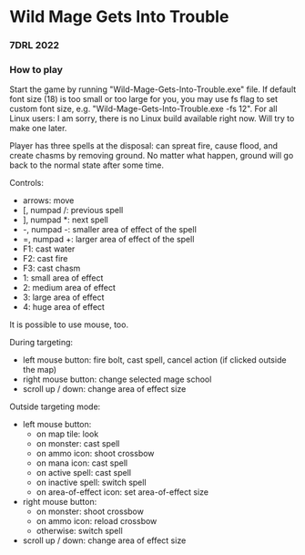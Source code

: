 # Wild Mage Gets Into Trouble

### 7DRL 2022

### How to play

Start the game by running "Wild-Mage-Gets-Into-Trouble.exe" file. If default font size (18) is too small or too large for you, you may use fs flag to set custom font size, e.g. "Wild-Mage-Gets-Into-Trouble.exe -fs 12". For all Linux users: I am sorry, there is no Linux build available right now. Will try to make one later.

Player has three spells at the disposal: can spreat fire, cause flood, and create chasms by removing ground.
No matter what happen, ground will go back to the normal state after some time.

Controls:

- arrows: move
- \[, numpad /: previous spell
- \], numpad \*: next spell
- -, numpad -: smaller area of effect of the spell
- =, numpad +: larger area of effect of the spell
- F1: cast water
- F2: cast fire
- F3: cast chasm
- 1: small area of effect
- 2: medium area of effect
- 3: large area of effect
- 4: huge area of effect

It is possible to use mouse, too.

During targeting:

- left mouse button: fire bolt, cast spell, cancel action (if clicked outside the map)
- right mouse button: change selected mage school
- scroll up / down: change area of effect size

Outside targeting mode:

- left mouse button:
	- on map tile: look
	- on monster: cast spell
	- on ammo icon: shoot crossbow
	- on mana icon: cast spell
	- on active spell: cast spell
	- on inactive spell: switch spell
	- on area-of-effect icon: set area-of-effect size
- right mouse button:
	- on monster: shoot crossbow
	- on ammo icon: reload crossbow
	- otherwise: switch spell
- scroll up / down: change area of effect size
